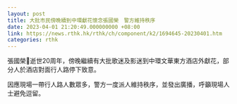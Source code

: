 ```yaml
---
layout: post
title: 大批市民傍晚續到中環獻花懷念張國榮　警方維持秩序
date: 2023-04-01 21:20:49.000000000 +08:00
link: https://news.rthk.hk/rthk/ch/component/k2/1694645-20230401.htm
categories: rthk
---
```


張國榮逝世20周年，傍晚繼續有大批歌迷及影迷到中環文華東方酒店外獻花，部分人於酒店對面行人路停下致意。

因應現場一帶行人路人數眾多，警方一度派人維持秩序，並發出廣播，呼籲現場人士避免逗留。
